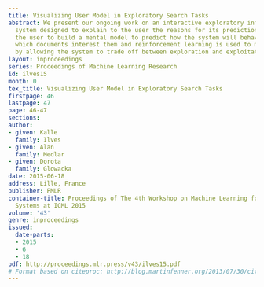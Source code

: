 ```yaml
---
title: Visualizing User Model in Exploratory Search Tasks
abstract: We present our ongoing work on an interactive exploratory information retrieval
  system designed to explain to the user the reasons for its predictions and help
  the user to build a mental model to predict how the system will behave. Users indicate
  which documents interest them and reinforcement learning is used to model the user
  by allowing the system to trade off between exploration and exploitation.
layout: inproceedings
series: Proceedings of Machine Learning Research
id: ilves15
month: 0
tex_title: Visualizing User Model in Exploratory Search Tasks
firstpage: 46
lastpage: 47
page: 46-47
sections: 
author:
- given: Kalle
  family: Ilves
- given: Alan
  family: Medlar
- given: Dorota
  family: Glowacka
date: 2015-06-18
address: Lille, France
publisher: PMLR
container-title: Proceedings of The 4th Workshop on Machine Learning for Interactive
  Systems at ICML 2015
volume: '43'
genre: inproceedings
issued:
  date-parts:
  - 2015
  - 6
  - 18
pdf: http://proceedings.mlr.press/v43/ilves15.pdf
# Format based on citeproc: http://blog.martinfenner.org/2013/07/30/citeproc-yaml-for-bibliographies/
---
```

